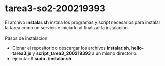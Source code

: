 # tarea3-so2-200219393
El archivo <b>instalar.sh</b> instala los programas y script necesarios para instalar la tarea como un servicio e iniciarlo al finalizar la instalacion.<br><br>
Pasos de instalacion
<ul>
<li>Clonar el repositorio o descargar los archivos <b>instalar.sh</b>, <b>hello-tarea3.js</b> y <b>script_tarea3_200219393</b> a un mismo directorio.</li>
<li>ejecutar $ <b>sudo ./instalar.sh</b></li>
</ul>
